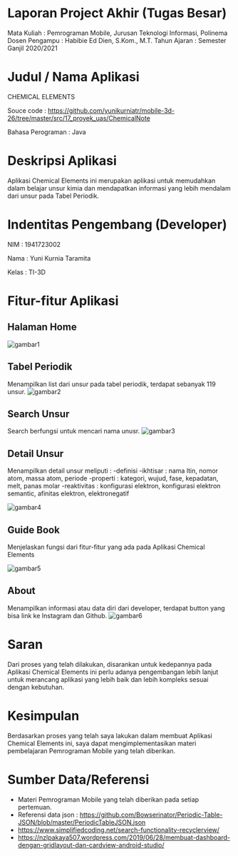 # Laporan Project Akhir (Tugas Besar)

Mata Kuliah : Pemrograman Mobile, Jurusan Teknologi Informasi, Polinema
Dosen Pengampu : Habibie Ed Dien, S.Kom., M.T.
Tahun Ajaran : Semester Ganjil 2020/2021

# Judul / Nama Aplikasi
CHEMICAL ELEMENTS

Souce code : https://github.com/yunikurniatr/mobile-3d-26/tree/master/src/17_proyek_uas/ChemicalNote

Bahasa Perograman : Java

# Deskripsi Aplikasi
Aplikasi Chemical Elements ini merupakan aplikasi untuk memudahkan dalam belajar unsur kimia dan mendapatkan informasi yang lebih mendalam dari unsur pada Tabel Periodik.

# Indentitas Pengembang (Developer)
NIM : 1941723002

Nama : Yuni Kurnia Taramita

Kelas : TI-3D


# Fitur-fitur Aplikasi
## Halaman Home

![gambar1](img/home.jpg)


## Tabel Periodik

Menampilkan list dari unsur pada tabel periodik, terdapat sebanyak 119 unsur.
![gambar2](img/tabelperiodik.jpg)


## Search Unsur

Search berfungsi untuk mencari nama unusr.
![gambar3](img/search.jpg)


## Detail Unsur

Menampilkan detail unsur meliputi :
-definisi
-ikhtisar : nama ltin, nomor atom, massa atom, periode
-properti : kategori, wujud, fase, kepadatan, melt, panas molar
-reaktivitas : konfigurasi elektron, konfigurasi elektron semantic, afinitas elektron, elektronegatif

![gambar4](img/detail.jpg)


## Guide Book

Menjelaskan fungsi dari fitur-fitur yang ada pada Aplikasi Chemical Elements

![gambar5](img/guidebook.jpg)


## About

Menampilkan informasi atau data diri dari developer, terdapat button yang bisa link ke Instagram dan Github.
![gambar6](img/about.jpg)

# Saran
Dari proses yang telah dilakukan, disarankan untuk kedepannya pada Aplikasi Chemical Elements ini perlu adanya pengembangan lebih lanjut untuk merancang aplikasi yang lebih baik dan lebih kompleks sesuai dengan kebutuhan. 

# Kesimpulan
Berdasarkan proses yang telah saya lakukan dalam membuat Aplikasi Chemical Elements ini, saya dapat mengimplementasikan materi pembelajaran Pemrograman Mobile yang telah diberikan.

# Sumber Data/Referensi
- Materi Pemrograman Mobile yang telah diberikan pada setiap pertemuan.
- Referensi data json : https://github.com/Bowserinator/Periodic-Table-JSON/blob/master/PeriodicTableJSON.json
- https://www.simplifiedcoding.net/search-functionality-recyclerview/
- https://nzlpakaya507.wordpress.com/2019/06/28/membuat-dashboard-dengan-gridlayout-dan-cardview-android-studio/
